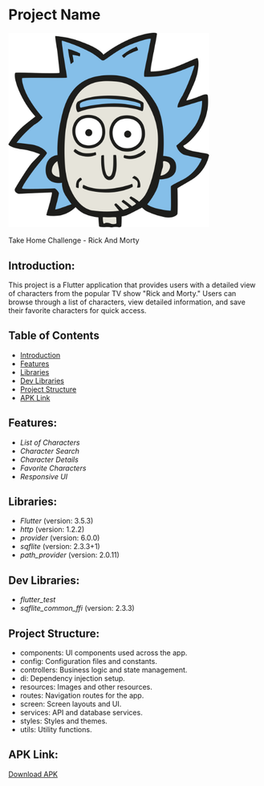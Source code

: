 # Project Name

<img src="storyappbigio/android/app/src/main/res/mipmap-hdpi/ic_app.png" alt="Rick and Morty" width="400" />

Take Home Challenge - Rick And Morty

## <a name="introduction"></a> Introduction:
This project is a Flutter application that provides users with a detailed view of characters from the popular TV show "Rick and Morty." Users can browse through a list of characters, view detailed information, and save their favorite characters for quick access.

## Table of Contents

- [Introduction](#introduction)
- [Features](#features)
- [Libraries](#libraries)
- [Dev Libraries](#dev-libraries)
- [Project Structure](#project-structures)
- [APK Link](#apk-link)

## <a name="features"></a> Features:
- *List of Characters*
- *Character Search*
- *Character Details* 
- *Favorite Characters*
- *Responsive UI*

## <a name="libraries"></a> Libraries:
- *Flutter* (version: 3.5.3)
- *http* (version: 1.2.2)
- *provider* (version: 6.0.0)
- *sqflite* (version: 2.3.3+1)
- *path_provider* (version: 2.0.11)

## <a name="dev-libraries"></a> Dev Libraries:
- *flutter_test*
- *sqflite_common_ffi* (version: 2.3.3)

## <a name="project-structures"></a> Project Structure:
* components: UI components used across the app.
* config: Configuration files and constants.
* controllers: Business logic and state management.
* di: Dependency injection setup.
* resources: Images and other resources.
* routes: Navigation routes for the app.
* screen: Screen layouts and UI.
* services: API and database services.
* styles: Styles and themes.
* utils: Utility functions.

## <a name="apk-link"></a> APK Link:
[Download APK](https://drive.google.com/drive/folders/1ytlHjCmkjdLY52NP50xPkWIb_81k5NSD?usp=sharing)
